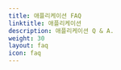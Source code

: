 ```yaml
---
title: 애플리케이션 FAQ
linktitle: 애플리케이션
description: 애플리케이션 Q & A.
weight: 30
layout: faq
icon: faq
---
```

